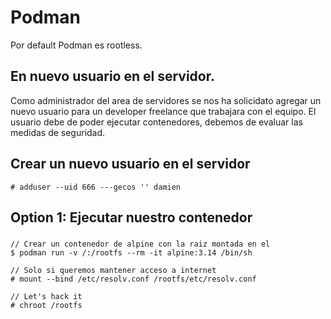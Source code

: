 # Podman 

Por default Podman es rootless.

## En nuevo usuario en el servidor.

Como administrador del area de servidores se nos ha solicidato agregar un nuevo usuario para un developer freelance que trabajara con el equipo. El usuario debe de poder ejecutar contenedores, debemos de evaluar las medidas de seguridad.



## Crear un nuevo usuario en el servidor
```
# adduser --uid 666 ---gecos '' damien
```

## Option 1: Ejecutar nuestro contenedor

### 
```
// Crear un contenedor de alpine con la raiz montada en el
$ podman run -v /:/rootfs --rm -it alpine:3.14 /bin/sh

// Solo si queremos mantener acceso a internet
# mount --bind /etc/resolv.conf /rootfs/etc/resolv.conf

// Let's hack it
# chroot /rootfs
```

